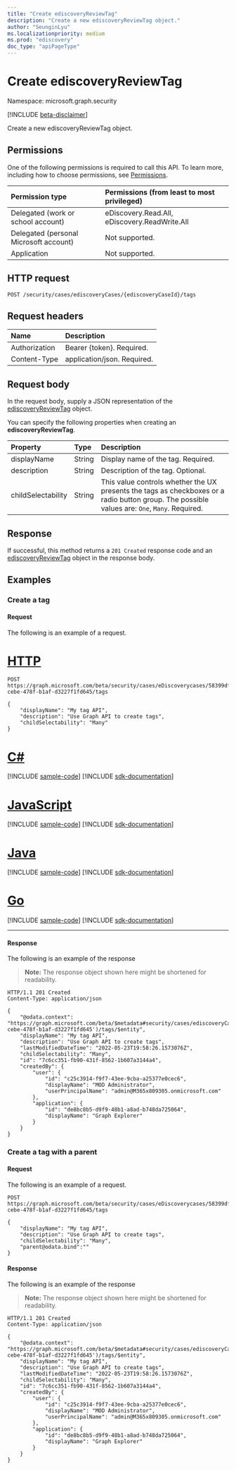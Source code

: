 ```yaml
---
title: "Create ediscoveryReviewTag"
description: "Create a new ediscoveryReviewTag object."
author: "SeunginLyu"
ms.localizationpriority: medium
ms.prod: "ediscovery"
doc_type: "apiPageType"
---
```


# Create ediscoveryReviewTag
Namespace: microsoft.graph.security

[!INCLUDE [beta-disclaimer](../../includes/beta-disclaimer.md)]

Create a new ediscoveryReviewTag object.

## Permissions
One of the following permissions is required to call this API. To learn more, including how to choose permissions, see [Permissions](/graph/permissions-reference).

|Permission type|Permissions (from least to most privileged)|
|:---|:---|
|Delegated (work or school account)|eDiscovery.Read.All, eDiscovery.ReadWrite.All|
|Delegated (personal Microsoft account)|Not supported.|
|Application|Not supported.|

## HTTP request

<!-- {
  "blockType": "ignored"
}
-->
``` http
POST /security/cases/ediscoveryCases/{ediscoveryCaseId}/tags
```

## Request headers
|Name|Description|
|:---|:---|
|Authorization|Bearer {token}. Required.|
|Content-Type|application/json. Required.|

## Request body
In the request body, supply a JSON representation of the [ediscoveryReviewTag](../resources/security-ediscoveryreviewtag.md) object.

You can specify the following properties when creating an **ediscoveryReviewTag**.

|Property|Type|Description|
|:---|:---|:---|
|displayName|String|Display name of the tag. Required.|
|description|String|Description of the tag. Optional.|
|childSelectability|String|This value controls whether the UX presents the tags as checkboxes or a radio button group. The possible values are: `One`, `Many`. Required.|

## Response

If successful, this method returns a `201 Created` response code and an [ediscoveryReviewTag](../resources/security-ediscoveryreviewtag.md) object in the response body.

## Examples

### Create a tag
#### Request
The following is an example of a request.

# [HTTP](#tab/http)
<!-- {
  "blockType": "request",
  "name": "create_ediscoveryreviewtag_from_"
}
-->
``` http
POST https://graph.microsoft.com/beta/security/cases/eDiscoverycases/58399dff-cebe-478f-b1af-d3227f1fd645/tags

{
    "displayName": "My tag API",
    "description": "Use Graph API to create tags",
    "childSelectability": "Many"
}
```

# [C#](#tab/csharp)
[!INCLUDE [sample-code](../includes/snippets/csharp/create-ediscoveryreviewtag-from--csharp-snippets.md)]
[!INCLUDE [sdk-documentation](../includes/snippets/snippets-sdk-documentation-link.md)]

# [JavaScript](#tab/javascript)
[!INCLUDE [sample-code](../includes/snippets/javascript/create-ediscoveryreviewtag-from--javascript-snippets.md)]
[!INCLUDE [sdk-documentation](../includes/snippets/snippets-sdk-documentation-link.md)]

# [Java](#tab/java)
[!INCLUDE [sample-code](../includes/snippets/java/create-ediscoveryreviewtag-from--java-snippets.md)]
[!INCLUDE [sdk-documentation](../includes/snippets/snippets-sdk-documentation-link.md)]

# [Go](#tab/go)
[!INCLUDE [sample-code](../includes/snippets/go/create-ediscoveryreviewtag-from--go-snippets.md)]
[!INCLUDE [sdk-documentation](../includes/snippets/snippets-sdk-documentation-link.md)]

---



#### Response
The following is an example of the response
>**Note:** The response object shown here might be shortened for readability.
<!-- {
  "blockType": "response",
  "truncated": true,
  "@odata.type": "microsoft.graph.security.ediscoveryReviewTag"
}
-->
``` http
HTTP/1.1 201 Created
Content-Type: application/json

{
    "@odata.context": "https://graph.microsoft.com/beta/$metadata#security/cases/ediscoveryCases('58399dff-cebe-478f-b1af-d3227f1fd645')/tags/$entity",
    "displayName": "My tag API",
    "description": "Use Graph API to create tags",
    "lastModifiedDateTime": "2022-05-23T19:58:26.1573076Z",
    "childSelectability": "Many",
    "id": "7c6cc351-fb90-431f-8562-1b607a3144a4",
    "createdBy": {
        "user": {
            "id": "c25c3914-f9f7-43ee-9cba-a25377e0cec6",
            "displayName": "MOD Administrator",
            "userPrincipalName": "admin@M365x809305.onmicrosoft.com"
        },
        "application": {
            "id": "de8bc8b5-d9f9-48b1-a8ad-b748da725064",
            "displayName": "Graph Explorer"
        }
    }
}
```

### Create a tag with a parent
#### Request
The following is an example of a request.
<!-- {
  "blockType": "request",
  "name": "create_ediscoveryreviewtag_from_"
}
-->
``` http
POST https://graph.microsoft.com/beta/security/cases/eDiscoverycases/58399dff-cebe-478f-b1af-d3227f1fd645/tags

{
    "displayName": "My tag API",
    "description": "Use Graph API to create tags",
    "childSelectability": "Many",
    "parent@odata.bind":""
}
```


#### Response
The following is an example of the response
>**Note:** The response object shown here might be shortened for readability.
<!-- {
  "blockType": "response",
  "truncated": true,
  "@odata.type": "microsoft.graph.security.ediscoveryReviewTag"
}
-->
``` http
HTTP/1.1 201 Created
Content-Type: application/json

{
    "@odata.context": "https://graph.microsoft.com/beta/$metadata#security/cases/ediscoveryCases('58399dff-cebe-478f-b1af-d3227f1fd645')/tags/$entity",
    "displayName": "My tag API",
    "description": "Use Graph API to create tags",
    "lastModifiedDateTime": "2022-05-23T19:58:26.1573076Z",
    "childSelectability": "Many",
    "id": "7c6cc351-fb90-431f-8562-1b607a3144a4",
    "createdBy": {
        "user": {
            "id": "c25c3914-f9f7-43ee-9cba-a25377e0cec6",
            "displayName": "MOD Administrator",
            "userPrincipalName": "admin@M365x809305.onmicrosoft.com"
        },
        "application": {
            "id": "de8bc8b5-d9f9-48b1-a8ad-b748da725064",
            "displayName": "Graph Explorer"
        }
    }
}
```

